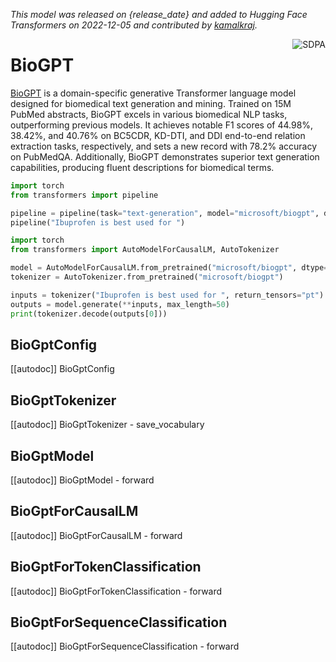 <!--Copyright 2022 The HuggingFace Team. All rights reserved.

Licensed under the Apache License, Version 2.0 (the "License"); you may not use this file except in compliance with
the License. You may obtain a copy of the License at

http://www.apache.org/licenses/LICENSE-2.0

Unless required by applicable law or agreed to in writing, software distributed under the License is distributed on
an "AS IS" BASIS, WITHOUT WARRANTIES OR CONDITIONS OF ANY KIND, either express or implied. See the License for the
specific language governing permissions and limitations under the License.

⚠️ Note that this file is in Markdown but contain specific syntax for our doc-builder (similar to MDX) that may not be
rendered properly in your Markdown viewer.

-->
*This model was released on {release_date} and added to Hugging Face Transformers on 2022-12-05 and contributed by [kamalkraj](https://huggingface.co/kamalkraj).*

<div style="float: right;">
    <div class="flex flex-wrap space-x-1">
        <img alt="SDPA" src="https://img.shields.io/badge/SDPA-DE3412?style=flat&logo=pytorch&logoColor=white">
    </div>
</div>

# BioGPT

[BioGPT](https://huggingface.co/papers/bbac409) is a domain-specific generative Transformer language model designed for biomedical text generation and mining. Trained on 15M PubMed abstracts, BioGPT excels in various biomedical NLP tasks, outperforming previous models. It achieves notable F1 scores of 44.98%, 38.42%, and 40.76% on BC5CDR, KD-DTI, and DDI end-to-end relation extraction tasks, respectively, and sets a new record with 78.2% accuracy on PubMedQA. Additionally, BioGPT demonstrates superior text generation capabilities, producing fluent descriptions for biomedical terms.

<hfoptions id="usage">
<hfoption id="Pipeline">

```py
import torch
from transformers import pipeline

pipeline = pipeline(task="text-generation", model="microsoft/biogpt", dtype="auto")
pipeline("Ibuprofen is best used for ")
```

</hfoption>
<hfoption id="AutoModel">

```py
import torch
from transformers import AutoModelForCausalLM, AutoTokenizer

model = AutoModelForCausalLM.from_pretrained("microsoft/biogpt", dtype="auto")
tokenizer = AutoTokenizer.from_pretrained("microsoft/biogpt")

inputs = tokenizer("Ibuprofen is best used for ", return_tensors="pt")
outputs = model.generate(**inputs, max_length=50)
print(tokenizer.decode(outputs[0]))
```

</hfoption>
</hfoptions>

## BioGptConfig

[[autodoc]] BioGptConfig

## BioGptTokenizer

[[autodoc]] BioGptTokenizer
    - save_vocabulary

## BioGptModel

[[autodoc]] BioGptModel
    - forward

## BioGptForCausalLM

[[autodoc]] BioGptForCausalLM
    - forward
    
## BioGptForTokenClassification

[[autodoc]] BioGptForTokenClassification
    - forward

## BioGptForSequenceClassification

[[autodoc]] BioGptForSequenceClassification
    - forward

